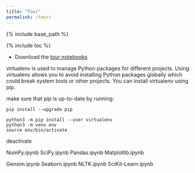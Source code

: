 ```yaml
---
title: "Tour"
permalink: /tour/
---
```

{% include base_path %}

{% include toc %}

*    Download the [tour notebooks](https://minhaskamal.github.io/DownGit/#/home?url=https://github.com/halkypi/lh/blob/gh-pages/docs/notebooks/notebooks.zip)


virtualenv is used to manage Python packages for different projects. Using virtualenv allows you to avoid installing Python packages globally which could break system tools or other projects. You can install virtualenv using pip.

make sure that pip is up-to-date by running:

```
pip install --upgrade pip

python3 -m pip install --user virtualenv
python3 -m venv env
source env/bin/activate
```
deactivate

NumPy.ipynb
SciPy.ipynb
Pandas.ipynb
Matplotlib.ipynb


Gensim.ipynb
Seaborn.ipynb
NLTK.ipynb
SciKit-Learn.ipynb

  
